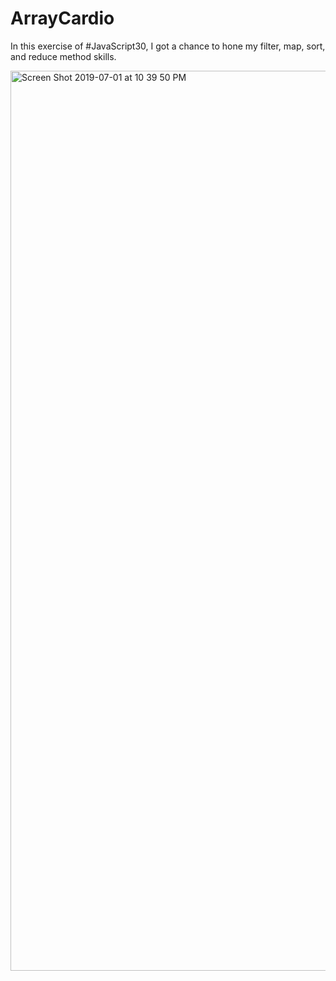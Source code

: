 # ArrayCardio

In this exercise of #JavaScript30, I got a chance to hone my filter, map, sort, and reduce method skills.

<img width="1440" alt="Screen Shot 2019-07-01 at 10 39 50 PM" src="https://user-images.githubusercontent.com/29503790/60479028-5fcc8100-9c52-11e9-8fce-ea20a97f3989.png">
